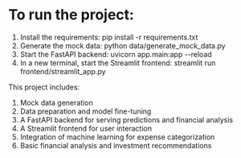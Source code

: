# To run the project:

1. Install the requirements: pip install -r requirements.txt
2. Generate the mock data: python data/generate_mock_data.py
3. Start the FastAPI backend: uvicorn app.main:app --reload
4. In a new terminal, start the Streamlit frontend: streamlit run frontend/streamlit_app.py



This project includes:

1. Mock data generation
2. Data preparation and model fine-tuning
3. A FastAPI backend for serving predictions and financial analysis
4. A Streamlit frontend for user interaction
5. Integration of machine learning for expense categorization
6. Basic financial analysis and investment recommendations
